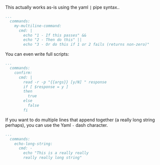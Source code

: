 This actually works as-is using the yaml `|` pipe syntax..



```Yaml
...
  commands:
    my-multiline-command:
      cmd: |
        echo "1 - If this passes" &&
        echo "2 - Then do this" ||
        echo "3 - Or do this if 1 or 2 fails (returns non-zero)"
```

You can even write full scripts:

```Yaml
...
  commands:
    confirm:
      cmd: |
        read -r -p "{{args}} [y/N] " response
        if [ $response = y ]
        then
          true
        else
          false
        fi
```

If you want to do multiple lines that append together (a really long string perhaps), you can use the Yaml `-` dash character.

```Yaml
...
  commands:
    echo-long-string:
      cmd: -
        echo "This is a really really
        really really long string"
```